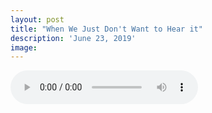 ```yaml
---
layout: post
title: "When We Just Don't Want to Hear it"
description: 'June 23, 2019'
image:
---
```


<audio controls preload="metadata">
  <source src="https://docs.google.com/uc?export=open&id=10qGG3UfSZI9wpm6vYAUOUhjhWN0F7ClB" type="audio/mp3">
Your browser does not support the audio element.
</audio>
